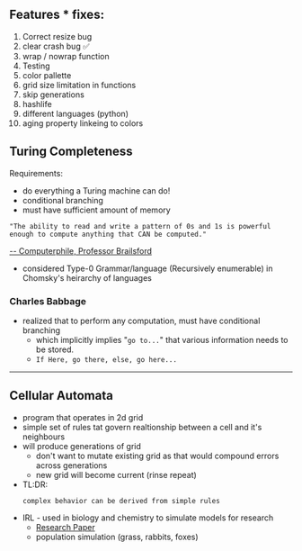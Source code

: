 ## Features * fixes:
1. Correct resize bug
2. clear crash bug ✅
3. wrap / nowrap function
4. Testing
5. color pallette
6. grid size limitation in functions
7. skip generations
8. hashlife
9. different languages (python)
10. aging property linkeing to colors


## Turing Completeness

Requirements:
- do everything a Turing machine can do!
- conditional branching
- must have sufficient amount of memory

 ```
"The ability to read and write a pattern of 0s and 1s is powerful enough to compute anything that CAN be computed."
``` 
[-- Computerphile, Professor Brailsford](https://www.youtube.com/watch?v=RPQD7-AOjMI)

- considered Type-0 Grammar/language (Recursively enumerable) in Chomsky's heirarchy of languages

### Charles Babbage
- realized that to perform any computation, must have conditional branching
    - which implicitly implies "`go to...`" that various information needs to be stored. 
    - `If Here, go there, else, go here...`
----

## Cellular Automata
- program that operates in 2d grid
- simple set of rules tat govern realtionship between a cell and it's neighbours 
- will produce generations of grid
    -   don't want to mutate existing grid as that would compound errors across generations
    - new grid will become current (rinse repeat)
- TL:DR:
    ```
    complex behavior can be derived from simple rules
    ```
- IRL - used in biology and chemistry to simulate models for research
    - [Research Paper](https://www.sciencedirect.com/science/article/pii/089571779090010K)
    - population simulation (grass, rabbits, foxes)